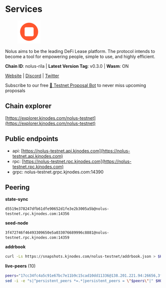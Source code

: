 # Services

<figure><img src="https://raw.githubusercontent.com/kj89/cosmos-images/main/logos/nolus.png" alt=""><figcaption></figcaption></figure>

Nolus aims to be the leading DeFi Lease platform. The protocol  intends to become a tool for empowering people, simple to use, and highly efficient.

**Chain ID**: nolus-rila | **Latest Version Tag**: v0.3.0 | **Wasm**: ON

[Website](https://www.nolus.io) | [Discord](https://discord.gg/nolus-protocol) | [Twitter](https://twitter.com/NolusProtocol)



Subscribe to our free [🤖 Testnet Proposal Bot](https://t.me/kjnodes_testnet_proposal_bot) to never miss upcoming proposals


## Chain explorer
[https://explorer.kjnodes.com/nolus-testnet](https://explorer.kjnodes.com/nolus-testnet)

## Public endpoints

* api: [https://nolus-testnet.api.kjnodes.com](https://nolus-testnet.api.kjnodes.com)
* rpc: [https://nolus-testnet.rpc.kjnodes.com](https://nolus-testnet.rpc.kjnodes.com)
* grpc: nolus-testnet.grpc.kjnodes.com:14390

## Peering

**state-sync**

```text
d5519e378247dfb61dfe90652d1fe3e2b3005a5b@nolus-testnet.rpc.kjnodes.com:14356
```

**seed-node**

```text
3f472746f46493309650e5a033076689996c8881@nolus-testnet.rpc.kjnodes.com:14359
```

**addrbook**
```bash
curl -Ls https://snapshots.kjnodes.com/nolus-testnet/addrbook.json > $HOME/.nolus/config/addrbook.json
```

**live-peers** (10)
```bash
peers="17cc34fc4a5c91e67bc7e11b9c15cad10dd11336@138.201.221.94:26656,3fc0879882601b7d80117f7db73ab9880898e0ea@168.119.89.31:45656,5c2a752c9b1952dbed075c56c600c3a79b58c395@195.3.220.135:27016,fcb82df30d2056c3af024fb389e173d683fe8229@65.108.105.48:19756,d5519e378247dfb61dfe90652d1fe3e2b3005a5b@65.109.68.190:14356,ce6a67a084a25c189ed92522f1a0f6c44ec7cc3a@116.202.227.117:43656,48283100d4cf8068dc16ef1b10aacf092303ec2f@65.109.85.170:47656,2e80da0046dd3f2205a207dd435b6c9b0f9bfc04@65.109.93.152:27656,03ec7af23216082eeccc690b7bdcbe497bf2dcf8@136.243.88.91:9000,2c0ff6e5f30189559ad336a1eb17ae48fcacc8ee@95.216.14.58:61456"
sed -i -e "s|^persistent_peers *=.*|persistent_peers = \"$peers\"|" $HOME/.nolus/config/config.toml
```
